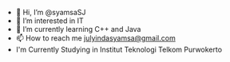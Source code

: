 - 👋 Hi, I’m @syamsaSJ
- 👀 I’m interested in IT
- 🌱 I’m currently learning C++ and Java
- 📫 How to reach me julyindasyamsa@gmail.com
- I'm Currently Studying in Institut Teknologi Telkom Purwokerto

<!---
syamsaSJ/syamsaSJ is a ✨ special ✨ repository because its `README.md` (this file) appears on your GitHub profile.
You can click the Preview link to take a look at your changes.
--->

